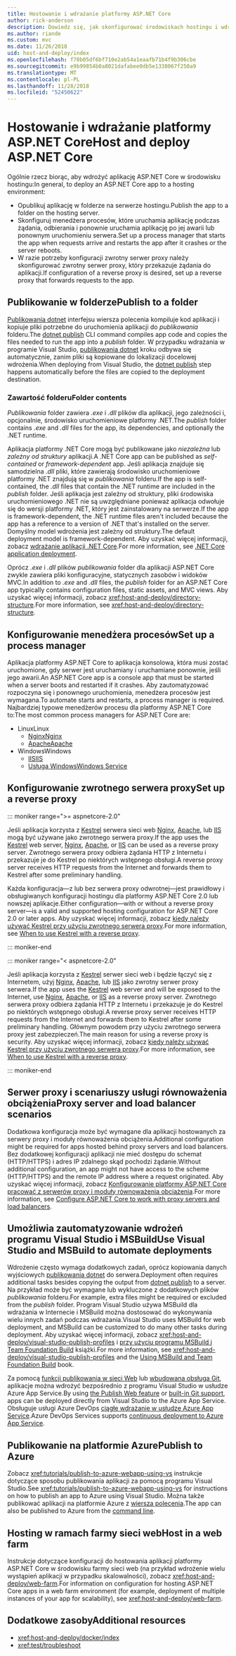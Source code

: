```yaml
---
title: Hostowanie i wdrażanie platformy ASP.NET Core
author: rick-anderson
description: Dowiedz się, jak skonfigurować środowiskach hostingu i wdrażanie aplikacji platformy ASP.NET Core.
ms.author: riande
ms.custom: mvc
ms.date: 11/26/2018
uid: host-and-deploy/index
ms.openlocfilehash: f70b05df6bf710e2ab54a1eaafb71b4f9b306cbe
ms.sourcegitcommit: e9b99854b0a8021dafabee0db5e1338067f250a9
ms.translationtype: MT
ms.contentlocale: pl-PL
ms.lasthandoff: 11/28/2018
ms.locfileid: "52450622"
---
```

# <a name="host-and-deploy-aspnet-core"></a><span data-ttu-id="dbe64-103">Hostowanie i wdrażanie platformy ASP.NET Core</span><span class="sxs-lookup"><span data-stu-id="dbe64-103">Host and deploy ASP.NET Core</span></span>

<span data-ttu-id="dbe64-104">Ogólnie rzecz biorąc, aby wdrożyć aplikację ASP.NET Core w środowisku hostingu:</span><span class="sxs-lookup"><span data-stu-id="dbe64-104">In general, to deploy an ASP.NET Core app to a hosting environment:</span></span>

* <span data-ttu-id="dbe64-105">Opublikuj aplikację w folderze na serwerze hostingu.</span><span class="sxs-lookup"><span data-stu-id="dbe64-105">Publish the app to a folder on the hosting server.</span></span>
* <span data-ttu-id="dbe64-106">Skonfiguruj menedżera procesów, które uruchamia aplikację podczas żądania, odbierania i ponownie uruchamia aplikację po jej awarii lub ponownym uruchomieniu serwera.</span><span class="sxs-lookup"><span data-stu-id="dbe64-106">Set up a process manager that starts the app when requests arrive and restarts the app after it crashes or the server reboots.</span></span>
* <span data-ttu-id="dbe64-107">W razie potrzeby konfiguracji zwrotny serwer proxy należy skonfigurować zwrotny serwer proxy, który przekazuje żądania do aplikacji.</span><span class="sxs-lookup"><span data-stu-id="dbe64-107">If configuration of a reverse proxy is desired, set up a reverse proxy that forwards requests to the app.</span></span>

## <a name="publish-to-a-folder"></a><span data-ttu-id="dbe64-108">Publikowanie w folderze</span><span class="sxs-lookup"><span data-stu-id="dbe64-108">Publish to a folder</span></span>

<span data-ttu-id="dbe64-109">[Publikowania dotnet](/dotnet/articles/core/tools/dotnet-publish) interfejsu wiersza polecenia kompiluje kod aplikacji i kopiuje pliki potrzebne do uruchomienia aplikacji do *publikowania* folderu.</span><span class="sxs-lookup"><span data-stu-id="dbe64-109">The [dotnet publish](/dotnet/articles/core/tools/dotnet-publish) CLI command compiles app code and copies the files needed to run the app into a *publish* folder.</span></span> <span data-ttu-id="dbe64-110">W przypadku wdrażania w programie Visual Studio, [publikowania dotnet](/dotnet/core/tools/dotnet-publish) kroku odbywa się automatycznie, zanim pliki są kopiowane do lokalizacji docelowej wdrożenia.</span><span class="sxs-lookup"><span data-stu-id="dbe64-110">When deploying from Visual Studio, the [dotnet publish](/dotnet/core/tools/dotnet-publish) step happens automatically before the files are copied to the deployment destination.</span></span>

### <a name="folder-contents"></a><span data-ttu-id="dbe64-111">Zawartość folderu</span><span class="sxs-lookup"><span data-stu-id="dbe64-111">Folder contents</span></span>

<span data-ttu-id="dbe64-112">*Publikowania* folder zawiera *.exe* i *.dll* plików dla aplikacji, jego zależności i, opcjonalnie, środowisko uruchomieniowe platformy .NET.</span><span class="sxs-lookup"><span data-stu-id="dbe64-112">The *publish* folder contains *.exe* and *.dll* files for the app, its dependencies, and optionally the .NET runtime.</span></span>

<span data-ttu-id="dbe64-113">Aplikacja platformy .NET Core mogą być publikowane jako *niezależna* lub *zależny od struktury* aplikacji.</span><span class="sxs-lookup"><span data-stu-id="dbe64-113">A .NET Core app can be published as *self-contained* or *framework-dependent* app.</span></span> <span data-ttu-id="dbe64-114">Jeśli aplikacja znajduje się samodzielna *.dll* pliki, które zawierają środowisko uruchomieniowe platformy .NET znajdują się w *publikowania* folderu.</span><span class="sxs-lookup"><span data-stu-id="dbe64-114">If the app is self-contained, the *.dll* files that contain the .NET runtime are included in the *publish* folder.</span></span> <span data-ttu-id="dbe64-115">Jeśli aplikacja jest zależny od struktury, pliki środowiska uruchomieniowego .NET nie są uwzględniane ponieważ aplikacja odwołuje się do wersji platformy .NET, który jest zainstalowany na serwerze.</span><span class="sxs-lookup"><span data-stu-id="dbe64-115">If the app is framework-dependent, the .NET runtime files aren't included because the app has a reference to a version of .NET that's installed on the server.</span></span> <span data-ttu-id="dbe64-116">Domyślny model wdrożenia jest zależny od struktury.</span><span class="sxs-lookup"><span data-stu-id="dbe64-116">The default deployment model is framework-dependent.</span></span> <span data-ttu-id="dbe64-117">Aby uzyskać więcej informacji, zobacz [wdrażanie aplikacji .NET Core](/dotnet/articles/core/deploying/index).</span><span class="sxs-lookup"><span data-stu-id="dbe64-117">For more information, see [.NET Core application deployment](/dotnet/articles/core/deploying/index).</span></span>

<span data-ttu-id="dbe64-118">Oprócz *.exe* i *.dll* plików *publikowania* folder dla aplikacji ASP.NET Core zwykle zawiera pliki konfiguracyjne, statycznych zasobów i widoków MVC.</span><span class="sxs-lookup"><span data-stu-id="dbe64-118">In addition to *.exe* and *.dll* files, the *publish* folder for an ASP.NET Core app typically contains configuration files, static assets, and MVC views.</span></span> <span data-ttu-id="dbe64-119">Aby uzyskać więcej informacji, zobacz <xref:host-and-deploy/directory-structure>.</span><span class="sxs-lookup"><span data-stu-id="dbe64-119">For more information, see <xref:host-and-deploy/directory-structure>.</span></span>

## <a name="set-up-a-process-manager"></a><span data-ttu-id="dbe64-120">Konfigurowanie menedżera procesów</span><span class="sxs-lookup"><span data-stu-id="dbe64-120">Set up a process manager</span></span>

<span data-ttu-id="dbe64-121">Aplikacja platformy ASP.NET Core to aplikacja konsolowa, która musi zostać uruchomione, gdy serwer jest uruchamiany i uruchamiane ponownie, jeśli jego awarii.</span><span class="sxs-lookup"><span data-stu-id="dbe64-121">An ASP.NET Core app is a console app that must be started when a server boots and restarted if it crashes.</span></span> <span data-ttu-id="dbe64-122">Aby zautomatyzować rozpoczyna się i ponownego uruchomienia, menedżera procesów jest wymagana.</span><span class="sxs-lookup"><span data-stu-id="dbe64-122">To automate starts and restarts, a process manager is required.</span></span> <span data-ttu-id="dbe64-123">Najbardziej typowe menedżerów procesu dla platformy ASP.NET Core to:</span><span class="sxs-lookup"><span data-stu-id="dbe64-123">The most common process managers for ASP.NET Core are:</span></span>

* <span data-ttu-id="dbe64-124">Linux</span><span class="sxs-lookup"><span data-stu-id="dbe64-124">Linux</span></span>
  * [<span data-ttu-id="dbe64-125">Nginx</span><span class="sxs-lookup"><span data-stu-id="dbe64-125">Nginx</span></span>](xref:host-and-deploy/linux-nginx)
  * [<span data-ttu-id="dbe64-126">Apache</span><span class="sxs-lookup"><span data-stu-id="dbe64-126">Apache</span></span>](xref:host-and-deploy/linux-apache)
* <span data-ttu-id="dbe64-127">Windows</span><span class="sxs-lookup"><span data-stu-id="dbe64-127">Windows</span></span>
  * [<span data-ttu-id="dbe64-128">IIS</span><span class="sxs-lookup"><span data-stu-id="dbe64-128">IIS</span></span>](xref:host-and-deploy/iis/index)
  * [<span data-ttu-id="dbe64-129">Usługa Windows</span><span class="sxs-lookup"><span data-stu-id="dbe64-129">Windows Service</span></span>](xref:host-and-deploy/windows-service)

## <a name="set-up-a-reverse-proxy"></a><span data-ttu-id="dbe64-130">Konfigurowanie zwrotnego serwera proxy</span><span class="sxs-lookup"><span data-stu-id="dbe64-130">Set up a reverse proxy</span></span>

::: moniker range=">= aspnetcore-2.0"

<span data-ttu-id="dbe64-131">Jeśli aplikacja korzysta z [Kestrel](xref:fundamentals/servers/kestrel) serwera sieci web [Nginx](xref:host-and-deploy/linux-nginx), [Apache](xref:host-and-deploy/linux-apache), lub [IIS](xref:host-and-deploy/iis/index) mogą być używane jako zwrotnego serwera proxy.</span><span class="sxs-lookup"><span data-stu-id="dbe64-131">If the app uses the [Kestrel](xref:fundamentals/servers/kestrel) web server, [Nginx](xref:host-and-deploy/linux-nginx), [Apache](xref:host-and-deploy/linux-apache), or [IIS](xref:host-and-deploy/iis/index) can be used as a reverse proxy server.</span></span> <span data-ttu-id="dbe64-132">Zwrotnego serwera proxy odbiera żądania HTTP z Internetu i przekazuje je do Kestrel po niektórych wstępnego obsługi.</span><span class="sxs-lookup"><span data-stu-id="dbe64-132">A reverse proxy server receives HTTP requests from the Internet and forwards them to Kestrel after some preliminary handling.</span></span>

<span data-ttu-id="dbe64-133">Każda konfiguracja&mdash;z lub bez serwera proxy odwrotnej&mdash;jest prawidłowy i obsługiwanych konfiguracji hostingu dla platformy ASP.NET Core 2.0 lub nowszej aplikacje.</span><span class="sxs-lookup"><span data-stu-id="dbe64-133">Either configuration&mdash;with or without a reverse proxy server&mdash;is a valid and supported hosting configuration for ASP.NET Core 2.0 or later apps.</span></span> <span data-ttu-id="dbe64-134">Aby uzyskać więcej informacji, zobacz [kiedy należy używać Kestrel przy użyciu zwrotnego serwera proxy](xref:fundamentals/servers/kestrel#when-to-use-kestrel-with-a-reverse-proxy).</span><span class="sxs-lookup"><span data-stu-id="dbe64-134">For more information, see [When to use Kestrel with a reverse proxy](xref:fundamentals/servers/kestrel#when-to-use-kestrel-with-a-reverse-proxy).</span></span>

::: moniker-end

::: moniker range="< aspnetcore-2.0"

<span data-ttu-id="dbe64-135">Jeśli aplikacja korzysta z [Kestrel](xref:fundamentals/servers/kestrel) serwer sieci web i będzie łączyć się z Internetem, użyj [Nginx](xref:host-and-deploy/linux-nginx), [Apache](xref:host-and-deploy/linux-apache), lub [IIS](xref:host-and-deploy/iis/index) jako zwrotny serwer proxy serwera.</span><span class="sxs-lookup"><span data-stu-id="dbe64-135">If the app uses the [Kestrel](xref:fundamentals/servers/kestrel) web server and will be exposed to the Internet, use [Nginx](xref:host-and-deploy/linux-nginx), [Apache](xref:host-and-deploy/linux-apache), or [IIS](xref:host-and-deploy/iis/index) as a reverse proxy server.</span></span> <span data-ttu-id="dbe64-136">Zwrotnego serwera proxy odbiera żądania HTTP z Internetu i przekazuje je do Kestrel po niektórych wstępnego obsługi.</span><span class="sxs-lookup"><span data-stu-id="dbe64-136">A reverse proxy server receives HTTP requests from the Internet and forwards them to Kestrel after some preliminary handling.</span></span> <span data-ttu-id="dbe64-137">Głównym powodem przy użyciu zwrotnego serwera proxy jest zabezpieczeń.</span><span class="sxs-lookup"><span data-stu-id="dbe64-137">The main reason for using a reverse proxy is security.</span></span> <span data-ttu-id="dbe64-138">Aby uzyskać więcej informacji, zobacz [kiedy należy używać Kestrel przy użyciu zwrotnego serwera proxy](xref:fundamentals/servers/kestrel?tabs=aspnetcore1x#when-to-use-kestrel-with-a-reverse-proxy).</span><span class="sxs-lookup"><span data-stu-id="dbe64-138">For more information, see [When to use Kestrel with a reverse proxy](xref:fundamentals/servers/kestrel?tabs=aspnetcore1x#when-to-use-kestrel-with-a-reverse-proxy).</span></span>

::: moniker-end

## <a name="proxy-server-and-load-balancer-scenarios"></a><span data-ttu-id="dbe64-139">Serwer proxy i scenariuszy usługi równoważenia obciążenia</span><span class="sxs-lookup"><span data-stu-id="dbe64-139">Proxy server and load balancer scenarios</span></span>

<span data-ttu-id="dbe64-140">Dodatkowa konfiguracja może być wymagane dla aplikacji hostowanych za serwery proxy i moduły równoważenia obciążenia.</span><span class="sxs-lookup"><span data-stu-id="dbe64-140">Additional configuration might be required for apps hosted behind proxy servers and load balancers.</span></span> <span data-ttu-id="dbe64-141">Bez dodatkowej konfiguracji aplikacji nie mieć dostępu do schemat (HTTP/HTTPS) i adres IP zdalnego skąd pochodzi żądanie.</span><span class="sxs-lookup"><span data-stu-id="dbe64-141">Without additional configuration, an app might not have access to the scheme (HTTP/HTTPS) and the remote IP address where a request originated.</span></span> <span data-ttu-id="dbe64-142">Aby uzyskać więcej informacji, zobacz [Konfigurowanie platformy ASP.NET Core pracować z serwerów proxy i moduły równoważenia obciążenia](xref:host-and-deploy/proxy-load-balancer).</span><span class="sxs-lookup"><span data-stu-id="dbe64-142">For more information, see [Configure ASP.NET Core to work with proxy servers and load balancers](xref:host-and-deploy/proxy-load-balancer).</span></span>

## <a name="use-visual-studio-and-msbuild-to-automate-deployments"></a><span data-ttu-id="dbe64-143">Umożliwia zautomatyzowanie wdrożeń programu Visual Studio i MSBuild</span><span class="sxs-lookup"><span data-stu-id="dbe64-143">Use Visual Studio and MSBuild to automate deployments</span></span>

<span data-ttu-id="dbe64-144">Wdrożenie często wymaga dodatkowych zadań, oprócz kopiowania danych wyjściowych [publikowania dotnet](/dotnet/core/tools/dotnet-publish) do serwera.</span><span class="sxs-lookup"><span data-stu-id="dbe64-144">Deployment often requires additional tasks besides copying the output from [dotnet publish](/dotnet/core/tools/dotnet-publish) to a server.</span></span> <span data-ttu-id="dbe64-145">Na przykład może być wymagane lub wykluczone z dodatkowych plików *publikowania* folderu.</span><span class="sxs-lookup"><span data-stu-id="dbe64-145">For example, extra files might be required or excluded from the *publish* folder.</span></span> <span data-ttu-id="dbe64-146">Program Visual Studio używa MSBuild dla wdrażania w Internecie i MSBuild można dostosować do wykonywania wielu innych zadań podczas wdrażania.</span><span class="sxs-lookup"><span data-stu-id="dbe64-146">Visual Studio uses MSBuild for web deployment, and MSBuild can be customized to do many other tasks during deployment.</span></span> <span data-ttu-id="dbe64-147">Aby uzyskać więcej informacji, zobacz <xref:host-and-deploy/visual-studio-publish-profiles> i [przy użyciu programu MSBuild i Team Foundation Build](http://msbuildbook.com/) książki.</span><span class="sxs-lookup"><span data-stu-id="dbe64-147">For more information, see <xref:host-and-deploy/visual-studio-publish-profiles> and the [Using MSBuild and Team Foundation Build](http://msbuildbook.com/) book.</span></span>

<span data-ttu-id="dbe64-148">Za pomocą [funkcji publikowania w sieci Web](xref:tutorials/publish-to-azure-webapp-using-vs) lub [wbudowana obsługa Git](xref:host-and-deploy/azure-apps/azure-continuous-deployment), aplikacje można wdrożyć bezpośrednio z programu Visual Studio w usłudze Azure App Service.</span><span class="sxs-lookup"><span data-stu-id="dbe64-148">By using [the Publish Web feature](xref:tutorials/publish-to-azure-webapp-using-vs) or [built-in Git support](xref:host-and-deploy/azure-apps/azure-continuous-deployment), apps can be deployed directly from Visual Studio to the Azure App Service.</span></span> <span data-ttu-id="dbe64-149">Obsługuje usługi Azure DevOps [ciągłe wdrażanie w usłudze Azure App Service](/azure/devops/pipelines/targets/webapp).</span><span class="sxs-lookup"><span data-stu-id="dbe64-149">Azure DevOps Services supports [continuous deployment to Azure App Service](/azure/devops/pipelines/targets/webapp).</span></span>

## <a name="publish-to-azure"></a><span data-ttu-id="dbe64-150">Publikowanie na platformie Azure</span><span class="sxs-lookup"><span data-stu-id="dbe64-150">Publish to Azure</span></span>

<span data-ttu-id="dbe64-151">Zobacz <xref:tutorials/publish-to-azure-webapp-using-vs> instrukcje dotyczące sposobu publikowania aplikacji za pomocą programu Visual Studio.</span><span class="sxs-lookup"><span data-stu-id="dbe64-151">See <xref:tutorials/publish-to-azure-webapp-using-vs> for instructions on how to publish an app to Azure using Visual Studio.</span></span> <span data-ttu-id="dbe64-152">Można także publikować aplikacji na platformie Azure z [wiersza polecenia](/azure/app-service/app-service-web-get-started-dotnet).</span><span class="sxs-lookup"><span data-stu-id="dbe64-152">The app can also be published to Azure from the [command line](/azure/app-service/app-service-web-get-started-dotnet).</span></span>

## <a name="host-in-a-web-farm"></a><span data-ttu-id="dbe64-153">Hosting w ramach farmy sieci web</span><span class="sxs-lookup"><span data-stu-id="dbe64-153">Host in a web farm</span></span>

<span data-ttu-id="dbe64-154">Instrukcje dotyczące konfiguracji do hostowania aplikacji platformy ASP.NET Core w środowisku farmy sieci web (na przykład wdrożenie wielu wystąpień aplikacji w przypadku skalowalności), zobacz <xref:host-and-deploy/web-farm>.</span><span class="sxs-lookup"><span data-stu-id="dbe64-154">For information on configuration for hosting ASP.NET Core apps in a web farm environment (for example, deployment of multiple instances of your app for scalability), see <xref:host-and-deploy/web-farm>.</span></span>

## <a name="additional-resources"></a><span data-ttu-id="dbe64-155">Dodatkowe zasoby</span><span class="sxs-lookup"><span data-stu-id="dbe64-155">Additional resources</span></span>

* <xref:host-and-deploy/docker/index>
* <xref:test/troubleshoot>
